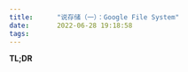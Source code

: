 ```yaml
---
title:      "说存储（一）：Google File System"
date:       2022-06-28 19:18:58
tags:
---
```


**TL;DR**

<!--more-->